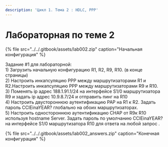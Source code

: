 ```yaml
---
description: 'Цикл 1. Тема 2 : HDLC, PPP'
---
```


# Лабораторная по теме 2

{% file src="../../.gitbook/assets/lab002.zip" caption="Начальная конфигурация" %}

Задание \#1 для лабораторной:  
1\) Загрузить начальную конфигурацию R1, R2, R9, R10. \(в конце страницы\)  
2\) Настроить инкапсуляцию PPP между маршрутизаторами R1 и R2.Настроить инкапсуляцию PPP между маршрутизаторами R9 и R10.  
3\) Поменять ip адрес 188.1.91.1/24 на интерфейсе S1/0 маршрутизатора R9 и задать ip адрес 10.9.8.7/24 и отправить пинг на R10  
4\) Настроить двустороннюю аутентификацию PAP на R1 к R2. Задать пароль CCIEinaYEAR? глобально на обоих маршрутизаторах.  
5\) Настроить одностороннюю аутентификацию CHAP от R9к R10 используя hostname Server. Задать пароль по умолчанию CCIEinaYEAR? на интерфейсе S1/0 маршрутизатора R10 для ответа на любой запрос .

{% file src="../../.gitbook/assets/lab002\_answers.zip" caption="Конечная конфигурация" %}

